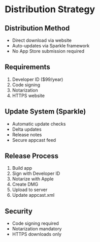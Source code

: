 # Distribution Strategy

## Distribution Method
- Direct download via website
- Auto-updates via Sparkle framework
- No App Store submission required

## Requirements
1. Developer ID ($99/year)
2. Code signing
3. Notarization
4. HTTPS website

## Update System (Sparkle)
- Automatic update checks
- Delta updates
- Release notes
- Secure appcast feed

## Release Process
1. Build app
2. Sign with Developer ID
3. Notarize with Apple
4. Create DMG
5. Upload to server
6. Update appcast.xml

## Security
- Code signing required
- Notarization mandatory
- HTTPS downloads only 